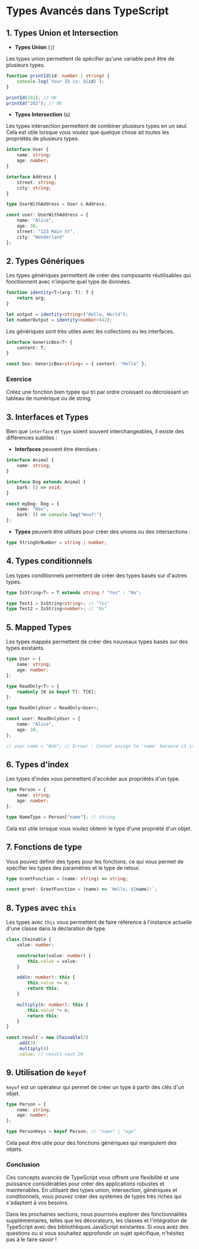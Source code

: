 # Types Avancés dans TypeScript

## 1. **Types Union et Intersection**

- **Types Union** (`|`)

Les types union permettent de spécifier qu'une variable peut être de plusieurs types.

```typescript
function printId(id: number | string) {
    console.log(`Your ID is: ${id}`);
}

printId(101); // OK
printId("202"); // OK
```

- **Types Intersection** (`&`)

Les types intersection permettent de combiner plusieurs types en un seul. Cela est utile lorsque vous voulez que quelque chose ait toutes les propriétés de plusieurs types.

```typescript
interface User {
    name: string;
    age: number;
}

interface Address {
    street: string;
    city: string;
}

type UserWithAddress = User & Address;

const user: UserWithAddress = {
    name: "Alice",
    age: 30,
    street: "123 Main St",
    city: "Wonderland"
};
```

## 2. **Types Génériques**

Les types génériques permettent de créer des composants réutilisables qui fonctionnent avec n'importe quel type de données.

```typescript
function identity<T>(arg: T): T {
    return arg;
}

let output = identity<string>("Hello, World");
let numberOutput = identity<number>(42);
```

Les génériques sont très utiles avec les collections ou les interfaces.

```typescript
interface GenericBox<T> {
    content: T;
}

const box: GenericBox<string> = { content: "Hello" };
```

### Exercice

Créez une fonction bien typée qui tri par ordre croissant ou décroissant un tableau de numérique ou de string. 

## 3. **Interfaces et Types**

Bien que `interface` et `type` soient souvent interchangeables, il existe des différences subtiles :

- **Interfaces** peuvent être étendues :

```typescript
interface Animal {
    name: string;
}

interface Dog extends Animal {
    bark: () => void;
}

const myDog: Dog = {
    name: "Rex",
    bark: () => console.log("Woof!")
};
```

- **Types** peuvent être utilisés pour créer des unions ou des intersections :

```typescript
type StringOrNumber = string | number;
```

## 4. **Types conditionnels**

Les types conditionnels permettent de créer des types basés sur d'autres types.

```typescript
type IsString<T> = T extends string ? "Yes" : "No";

type Test1 = IsString<string>; // "Yes"
type Test2 = IsString<number>; // "No"
```

## 5. **Mapped Types**

Les types mappés permettent de créer des nouveaux types basés sur des types existants.

```typescript
type User = {
    name: string;
    age: number;
};

type ReadOnly<T> = {
    readonly [K in keyof T]: T[K];
};

type ReadOnlyUser = ReadOnly<User>;

const user: ReadOnlyUser = {
    name: "Alice",
    age: 30,
};

// user.name = "Bob"; // Erreur : Cannot assign to 'name' because it is a read-only property
```

## 6. **Types d'index**

Les types d'index vous permettent d'accéder aux propriétés d'un type.

```typescript
type Person = {
    name: string;
    age: number;
};

type NameType = Person["name"]; // string
```

Cela est utile lorsque vous voulez obtenir le type d'une propriété d'un objet.

## 7. **Fonctions de type**

Vous pouvez définir des types pour les fonctions, ce qui vous permet de spécifier les types des paramètres et le type de retour.

```typescript
type GreetFunction = (name: string) => string;

const greet: GreetFunction = (name) => `Hello, ${name}!`;
```

## 8. **Types avec `this`**

Les types avec `this` vous permettent de faire référence à l'instance actuelle d'une classe dans la déclaration de type.

```typescript
class Chainable {
    value: number;

    constructor(value: number) {
        this.value = value;
    }

    add(n: number): this {
        this.value += n;
        return this;
    }

    multiply(n: number): this {
        this.value *= n;
        return this;
    }
}

const result = new Chainable(2)
    .add(3)
    .multiply(4)
    .value; // result vaut 20
```

## 9. **Utilisation de `keyof`**

`keyof` est un opérateur qui permet de créer un type à partir des clés d'un objet.

```typescript
type Person = {
    name: string;
    age: number;
};

type PersonKeys = keyof Person; // "name" | "age"
```

Cela peut être utile pour des fonctions génériques qui manipulent des objets.

### Conclusion

Ces concepts avancés de TypeScript vous offrent une flexibilité et une puissance considérables pour créer des applications robustes et maintenables. En utilisant des types union, intersection, génériques et conditionnels, vous pouvez créer des systèmes de types très riches qui s'adaptent à vos besoins.

Dans les prochaines sections, nous pourrions explorer des fonctionnalités supplémentaires, telles que les décorateurs, les classes et l'intégration de TypeScript avec des bibliothèques JavaScript existantes. Si vous avez des questions ou si vous souhaitez approfondir un sujet spécifique, n'hésitez pas à le faire savoir !